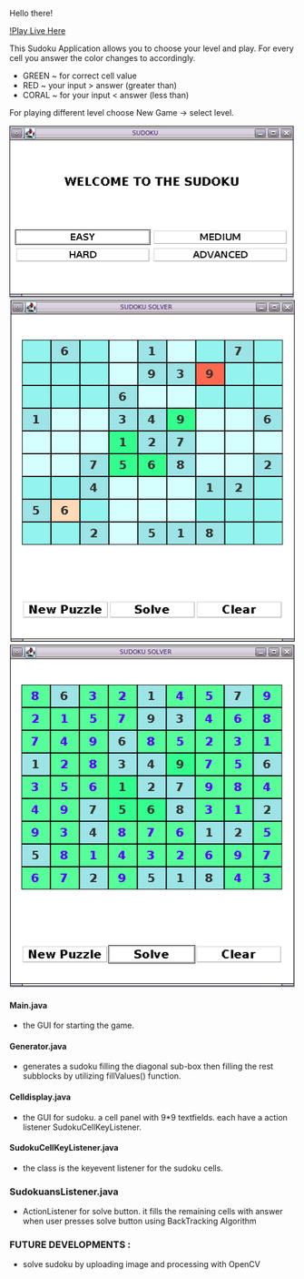 Hello there!

[!Play Live Here](https://replit.com/@prilily/SUDOKU?v=1)

This Sudoku Application allows you to choose your level and play.
For every cell you answer the color changes to accordingly.

- GREEN  ~ for correct cell value 
- RED    ~ your input > answer (greater than)
- CORAL  ~ for your input < answer (less than)

For playing different level choose New Game -> select level.

![sudoku](images/Sudoku.png)
![sudoku](images/Sudoku2.png)
![sudoku](images/Sudoku3.png)
#### Main.java      
- the GUI for starting the game.

#### Generator.java 
- generates a sudoku filling the diagonal sub-box then filling the rest subblocks by utilizing fillValues() function.

#### Celldisplay.java  
- the GUI for sudoku. a cell panel with 9*9 textfields. each have a action listener SudokuCellKeyListener.

#### SudokuCellKeyListener.java  
- the class is the keyevent listener for the sudoku cells.

### SudokuansListener.java   
- ActionListener for solve button. it fills the remaining cells with answer when user presses solve button using BackTracking Algorithm


### FUTURE DEVELOPMENTS :
- solve sudoku by uploading image and processing with OpenCV